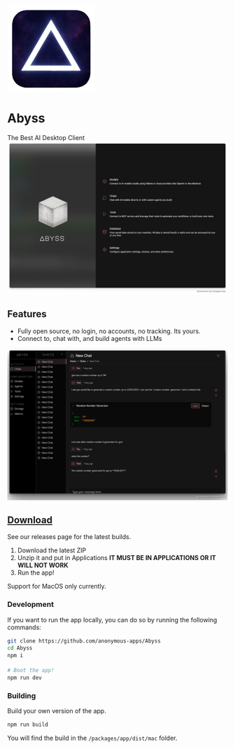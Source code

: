 <img src="./assets/logo.png" alt="Abyss" width="200" />

# Abyss

The Best AI Desktop Client
![Abyss](./docs/home.png)

## Features

-   Fully open source, no login, no accounts, no tracking. Its yours.
-   Connect to, chat with, and build agents with LLMs

![Abyss](./docs/chat.png)

## [Download](https://github.com/anonymous-apps/abyss/releases)

See our releases page for the latest builds.

1. Download the latest ZIP
2. Unzip it and put in Applications **IT MUST BE IN APPLICATIONS OR IT WILL NOT WORK**
3. Run the app!

Support for MacOS only currently.

### Development

If you want to run the app locally, you can do so by running the following commands:

```bash
git clone https://github.com/anonymous-apps/Abyss
cd Abyss
npm i

# Boot the app!
npm run dev
```

### Building

Build your own version of the app.

```bash
npm run build
```

You will find the build in the `/packages/app/dist/mac` folder.
